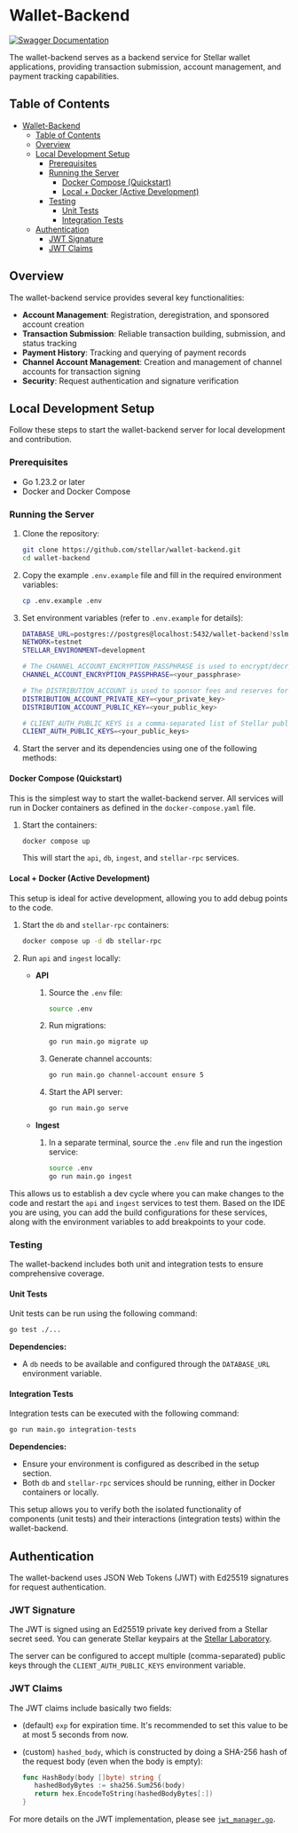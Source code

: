 # Wallet-Backend

[![Swagger Documentation](https://img.shields.io/badge/docs-swagger-blue?logo=swagger)](https://petstore.swagger.io/?url=https://raw.githubusercontent.com/stellar/wallet-backend/refs/heads/main/openapi/main.yaml)

The wallet-backend serves as a backend service for Stellar wallet applications, providing transaction submission,
account management, and payment tracking capabilities.

## Table of Contents

- [Wallet-Backend](#wallet-backend)
  - [Table of Contents](#table-of-contents)
  - [Overview](#overview)
  - [Local Development Setup](#local-development-setup)
    - [Prerequisites](#prerequisites)
    - [Running the Server](#running-the-server)
      - [Docker Compose (Quickstart)](#docker-compose-quickstart)
      - [Local + Docker (Active Development)](#local--docker-active-development)
    - [Testing](#testing)
      - [Unit Tests](#unit-tests)
      - [Integration Tests](#integration-tests)
  - [Authentication](#authentication)
    - [JWT Signature](#jwt-signature)
    - [JWT Claims](#jwt-claims)

## Overview

The wallet-backend service provides several key functionalities:

- **Account Management**: Registration, deregistration, and sponsored account creation
- **Transaction Submission**: Reliable transaction building, submission, and status tracking
- **Payment History**: Tracking and querying of payment records
- **Channel Account Management**: Creation and management of channel accounts for transaction signing
- **Security**: Request authentication and signature verification

## Local Development Setup

Follow these steps to start the wallet-backend server for local development and contribution.

### Prerequisites

- Go 1.23.2 or later
- Docker and Docker Compose

### Running the Server

1. Clone the repository:

   ```bash
   git clone https://github.com/stellar/wallet-backend.git
   cd wallet-backend
   ```

2. Copy the example `.env.example` file and fill in the required environment variables:

   ```bash
   cp .env.example .env
   ```

3. Set environment variables (refer to `.env.example` for details):

   ```bash
   DATABASE_URL=postgres://postgres@localhost:5432/wallet-backend?sslmode=disable
   NETWORK=testnet
   STELLAR_ENVIRONMENT=development

   # The CHANNEL_ACCOUNT_ENCRYPTION_PASSPHRASE is used to encrypt/decrypt the channel accounts private keys. A strong passphrase is recommended.
   CHANNEL_ACCOUNT_ENCRYPTION_PASSPHRASE=<your_passphrase>

   # The DISTRIBUTION_ACCOUNT is used to sponsor fees and reserves for the client transactions. It must be an existing account with XLM balance.
   DISTRIBUTION_ACCOUNT_PRIVATE_KEY=<your_private_key>
   DISTRIBUTION_ACCOUNT_PUBLIC_KEY=<your_public_key>

   # CLIENT_AUTH_PUBLIC_KEYS is a comma-separated list of Stellar public keys whose private key(s) are authorized to sign the authentication header. They must be Stellar addresses.
   CLIENT_AUTH_PUBLIC_KEYS=<your_public_keys>
   ```

4. Start the server and its dependencies using one of the following methods:

#### Docker Compose (Quickstart)

This is the simplest way to start the wallet-backend server. All services will run in Docker containers as defined in the `docker-compose.yaml` file.

1. Start the containers:

   ```bash
   docker compose up
   ```

   This will start the `api`, `db`, `ingest`, and `stellar-rpc` services.

#### Local + Docker (Active Development)

This setup is ideal for active development, allowing you to add debug points to the code.

1. Start the `db` and `stellar-rpc` containers:

   ```bash
   docker compose up -d db stellar-rpc
   ```

2. Run `api` and `ingest` locally:

   - **API**
      1. Source the `.env` file:

         ```bash
         source .env
         ```

      2. Run migrations:

         ```bash
         go run main.go migrate up
         ```

      3. Generate channel accounts:

         ```bash
         go run main.go channel-account ensure 5
         ```

      4. Start the API server:

         ```bash
         go run main.go serve
         ```

   - **Ingest**
     1. In a separate terminal, source the `.env` file and run the ingestion service:

        ```bash
        source .env
        go run main.go ingest
        ```

This allows us to establish a dev cycle where you can make changes to the code and restart the `api` and `ingest`
services to test them. Based on the IDE you are using, you can add the build configurations for these services, along
with the environment variables to add breakpoints to your code.

### Testing

The wallet-backend includes both unit and integration tests to ensure comprehensive coverage.

#### Unit Tests

Unit tests can be run using the following command:

```bash
go test ./...
```

**Dependencies:**

- A `db` needs to be available and configured through the `DATABASE_URL` environment variable.

#### Integration Tests

Integration tests can be executed with the following command:

```bash
go run main.go integration-tests
```

**Dependencies:**

- Ensure your environment is configured as described in the setup section.
- Both `db` and `stellar-rpc` services should be running, either in Docker containers or locally.

This setup allows you to verify both the isolated functionality of components (unit tests) and their interactions (integration tests) within the wallet-backend.

## Authentication

The wallet-backend uses JSON Web Tokens (JWT) with Ed25519 signatures for request authentication.

### JWT Signature

The JWT is signed using an Ed25519 private key derived from a Stellar secret seed. You can generate Stellar keypairs at the [Stellar Laboratory](https://lab.stellar.org/account/create?$=network$id=testnet&label=Testnet&horizonUrl=https:////horizon-testnet.stellar.org&rpcUrl=https:////soroban-testnet.stellar.org&passphrase=Test%20SDF%20Network%20/;%20September%202015;;).

The server can be configured to accept multiple (comma-separated) public keys through the `CLIENT_AUTH_PUBLIC_KEYS` environment variable.

### JWT Claims

The JWT claims include basically two fields:

- (default) `exp` for expiration time. It's recommended to set this value to be at most 5 seconds from now.
- (custom) `hashed_body`, which is constructed by doing a SHA-256 hash of the request body (even when the body is empty):

   ```go
   func HashBody(body []byte) string {
      hashedBodyBytes := sha256.Sum256(body)
      return hex.EncodeToString(hashedBodyBytes[:])
   }
   ```

For more details on the JWT implementation, please see [`jwt_manager.go`](./pkg/wbclient/auth/jwt_manager.go).
